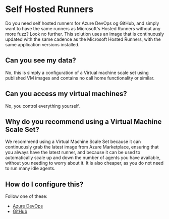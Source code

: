 # Self Hosted Runners

Do you need self hosted runners for Azure DevOps og GitHub, and simply want to have the same runners as Microsoft's Hosted Runners without any more fuzz? Look no further. This solution uses an image that is continuously updated with the same cadence as the Microsoft Hosted Runners, with the same application versions installed.

## Can you see my data?

No, this is simply a configuration of a Virtual machine scale set using published VM images and contains no call home functionality or similar.

## Can you access my virtual machines?

No, you control everything yourself.

## Why do you recommend using a Virtual Machine Scale Set?

We recommend using a Virtual Machine Scale Set because it can continuously grab the latest image from Azure Marketplace, ensuring that you always have the latest runner, and because it can be used to automatically scale up and down the number of agents you have available, without you needing to worry about it. It is also cheaper, as you do not need to run many idle agents.

## How do I configure this?

Follow one of these:

- [Azure DevOps](Azure%20DevOps/index.md)
- [GitHub](GitHub/index.md)
